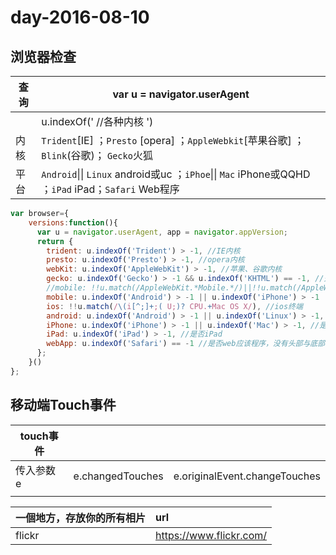 # day-2016-08-10

## 浏览器检查

| 查询   | var u = navigator.userAgent              |
| ---- | ---------------------------------------- |
|      | u.indexOf(' //各种内核 ')                    |
| 内核   | `Trident`[IE] ；`Presto` [opera] ；`AppleWebkit`[苹果谷歌]  ；`Blink`(谷歌)；  `Gecko`火狐 |
| 平台   | `Android`\|\| `Linux` android或uc ；`iPhoe`\|\| `Mac` iPhone或QQHD ；`iPad` iPad；`Safari` Web程序 |




```javascript
var browser={
    versions:function(){
      var u = navigator.userAgent, app = navigator.appVersion;
      return {
        trident: u.indexOf('Trident') > -1, //IE内核
        presto: u.indexOf('Presto') > -1, //opera内核
        webKit: u.indexOf('AppleWebKit') > -1, //苹果、谷歌内核
        gecko: u.indexOf('Gecko') > -1 && u.indexOf('KHTML') == -1, //火狐内核
        //mobile: !!u.match(/AppleWebKit.*Mobile.*/)||!!u.match(/AppleWebKit/), //是否为移动终端
        mobile: u.indexOf('Android') > -1 || u.indexOf('iPhone') > -1 || u.indexOf('iPad') > -1, //是否为移动终端
        ios: !!u.match(/\(i[^;]+;( U;)? CPU.+Mac OS X/), //ios终端
        android: u.indexOf('Android') > -1 || u.indexOf('Linux') > -1, //android终端或者uc浏览器
        iPhone: u.indexOf('iPhone') > -1 || u.indexOf('Mac') > -1, //是否为iPhone或者QQHD浏览器
        iPad: u.indexOf('iPad') > -1, //是否iPad
        webApp: u.indexOf('Safari') == -1 //是否web应该程序，没有头部与底部
      };
    }()
};
```



## 移动端Touch事件

| touch事件 |                  |                               |
| ------- | ---------------- | ----------------------------- |
| 传入参数 e  | e.changedTouches | e.originalEvent.changeTouches |
|         |                  |                               |




| 一個地方，存放你的所有相片 | url                     |
| ------------- | :---------------------- |
| flickr        | https://www.flickr.com/ |


